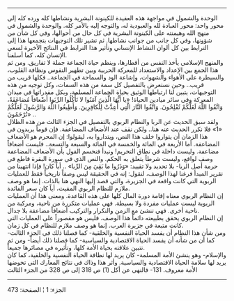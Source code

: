 ------------------------------------------------------------------------

الوحدة والشمول في مواجهة هذه العقيدة للكينونة البشرية ونشاطها كله ورده
كله إلى محور واحد: محور العبادة لله والعبودية له، والتوجه إليه بالأمر
كله. والوحدة والشمول في منهج الله وهيمنته على الكينونة البشرية في كل حال
من أحوالها، وفي كل شأن من شؤونها، وفي كل جانب من جوانب نشاطها. ثم تشير
تلك التوجيهات بتجمعها هذا إلى الترابط بين كل ألوان النشاط الإنساني
وتأثير هذا الترابط في النتائج الأخيرة لسعي الإنسان كله، كما أسلفنا.  
والمنهج الإسلامي يأخذ النفس من أقطارها، وينظم حياة الجماعة جملة لا
تفاريق. ومن ثم هذا الجمع بين الإعداد والاستعداد للمعركة الحربية وبين
تطهير النفوس ونظافة القلوب، والسيطرة على الأهواء والشهوات، وإشاعة الود
والسماحة في الجماعة.. فكلها قريب من قريب.. وحين نستعرض بالتفصيل كل سمة
من هذه السمات، وكل توجيه من هذه التوجيهات، يتبين لنا ارتباطها الوثيق
بحياة الجماعة المسلمة، وبكل مقدراتها في ميدان المعركة وفي سائر ميادين
الحياة! «يا أَيُّهَا الَّذِينَ آمَنُوا لا تَأْكُلُوا الرِّبَوا أَضْعافاً مُضاعَفَةً، وَاتَّقُوا اللَّهَ
لَعَلَّكُمْ تُفْلِحُونَ. وَاتَّقُوا النَّارَ الَّتِي أُعِدَّتْ لِلْكافِرِينَ. وَأَطِيعُوا اللَّهَ وَالرَّسُولَ
لَعَلَّكُمْ تُرْحَمُونَ» ..  
ولقد سبق الحديث عن الربا والنظام الربوي بالتفصيل في الجزء الثالث من هذه
الظلال «1» فلا نكرر الحديث عنه هنا.. ولكن نقف عند الأضعاف المضاعفة. فإن
قوماً يريدون في هذا الزمان أن يتواروا خلف هذا النص، ويتداروا به، ليقولوا:
إن المحرم هو الأضعاف المضاعفة. أما الأربعة في المائة والخمسة في المائة
والسبعة والتسعة.. فليست أضعافاً مضاعفة. وليست داخلة في نطاق التحريم!
ونبدأ فنحسم القول بأن الأضعاف المضاعفة وصف لواقع، وليست شرطاً يتعلق به
الحكم. والنص الذي في سورة البقرة قاطع في حرمة أصل الربا- بلا تحديد ولا
تقييد: «وَذَرُوا ما بَقِيَ مِنَ الرِّبا» .. أياً كان! فإذا انتهينا من تقرير المبدأ
فرغنا لهذا الوصف، لنقول: إنه في الحقيقة ليس وصفاً تاريخياً فقط للعمليات
الربوية التي كانت واقعة في الجزيرة، والتي قصد إليها النهي هنا بالذات.
إنما هو وصف ملازم للنظام الربوي المقيت، أياً كان سعر الفائدة.  
إن النظام الربوي معناه إقامة دورة المال كلها على هذه القاعدة. ومعنى هذا
أن العمليات الربوية ليست عمليات مفردة ولا بسيطة. فهي عمليات متكررة من
ناحية، ومركبة من ناحية أخرى. فهي تنشئ مع الزمن والتكرار والتركيب أضعافاً
مضاعفة بلا جدال.  
إن النظام الربوي يحقق بطبيعته دائماً هذا الوصف. فليس هو مقصوراً على
العمليات التي كانت متبعة في جزيرة العرب. إنما هو وصف ملازم للنظام في كل
زمان.  
ومن شأن هذا النظام أن يفسد الحياة النفسية والخلقية- كما فصلنا ذلك في
الجزء الثالث- كما أن من شأنه أن يفسد الحياة الاقتصادية والسياسية- كما
فصلنا ذلك أيضاً- ومن ثم تتبين علاقته بحياة الأمة كلها، وتأثيره في مصائرها
جميعاً.  
والإسلام- وهو ينشئ الأمة المسلمة- كان يريد لها نظافة الحياة النفسية
والخلقية، كما كان يريد لها سلامة الحياة الاقتصادية والسياسية. وأثر هذا
وذاك في نتائج المعارك التي تخوضها الأمة معروف. 131- فالنهي عن أكل (1) ص
318 إلى ص 328 من الجزء الثالث

------------------------------------------------------------------------

الجزء: 1 ¦ الصفحة: 473

